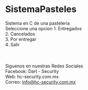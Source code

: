 # SistemaPasteles
Sistema en C de una pasteleria<br>
	Seleccione una opcion
	1. Entregados<br>
	2. Cancelados<br>
	3. Por entregar<br>
	4. Salir<br>
  <br>
  <br>
  <br>
  Siguenos en nuestras Redes Sociales<br>
Facebook: Dart - Security<br>
Web: hc-security.com.mx<br>
Correo: info@hc-security.com.mx<br>
